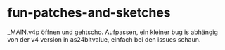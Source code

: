 # fun-patches-and-sketches
_MAIN.v4p öffnen und gehtscho. Aufpassen, ein kleiner bug is abhängig von der v4 version in as24bitvalue, einfach bei den issues schaun.
